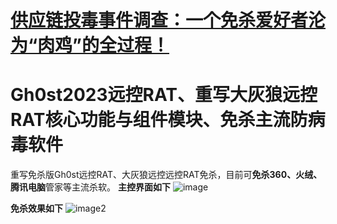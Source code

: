 # [供应链投毒事件调查：一个免杀爱好者沦为“肉鸡”的全过程！](https://www.freebuf.com/articles/network/364647.html)


# Gh0st2023远控RAT、重写大灰狼远控RAT核心功能与组件模块、免杀主流防病毒软件
重写免杀版Gh0st远控RAT、大灰狼远控远控RAT免杀，目前可**免杀360、火绒、腾讯电脑**管家等主流杀软。
**主控界面如下**
![image](./img/im1.png)

**免杀效果如下**
![image2](./img/im2.png)
